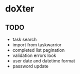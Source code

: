 # doXter

## TODO

- task search 
- import from taskwarrior
- completed list pagination
- validation errors look
- user date and datetime format
- password update
